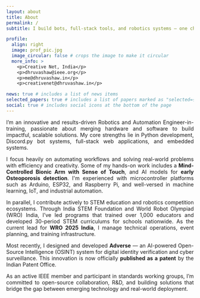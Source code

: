 ```yaml
---
layout: about
title: About
permalink: /
subtitle: I build bots, full-stack tools, and robotics systems — one chaotic but functional line of Python at a time.

profile:
  align: right
  image: prof_pic.jpg
  image_circular: false # crops the image to make it circular
  more_info: >
    <p>Creative Net, India</p>
    <p>dhruvashaw@ieee.org</p>
    <p>me@dhruvashaw.in</p>
    <p>creativenet@dhruvashaw.in</p>

news: true # includes a list of news items
selected_papers: true # includes a list of papers marked as "selected={true}"
social: true # includes social icons at the bottom of the page
---
```


<p style="text-align: justify;">
I’m an innovative and results-driven Robotics and Automation Engineer-in-training, passionate about merging hardware and software to build impactful, scalable solutions. My core strengths lie in Python development, Discord.py bot systems, full-stack web applications, and embedded systems.
</p>
<p style="text-align: justify;">
I focus heavily on automating workflows and solving real-world problems with efficiency and creativity. Some of my hands-on work includes a <b>Mind-Controlled Bionic Arm with Sense of Touch</b>, and AI models for <b>early Osteoporosis detection</b>. I'm experienced with microcontroller platforms such as Arduino, ESP32, and Raspberry Pi, and well-versed in machine learning, IoT, and industrial automation.
</p>
<p style="text-align: justify;">
In parallel, I contribute actively to STEM education and robotics competition ecosystems. Through India STEM Foundation and World Robot Olympiad (WRO) India, I’ve led programs that trained over 1,000 educators and developed 30-period STEM curriculums for schools nationwide. As the current lead for <b>WRO 2025 India</b>, I manage technical operations, event planning, and training infrastructure.
</p>
<p style="text-align: justify;">
Most recently, I designed and developed <b>Adverse</b> — an AI-powered Open-Source Intelligence (OSINT) system for digital identity verification and cyber surveillance. This innovation is now officially <b>published as a patent</b> by the Indian Patent Office.
</p>
<p style="text-align: justify;">
As an active IEEE member and participant in standards working groups, I’m committed to open-source collaboration, R&D, and building solutions that bridge the gap between emerging technology and real-world deployment.
</p>

